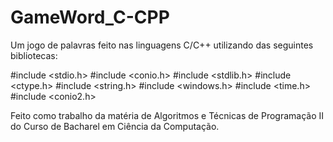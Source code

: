 # GameWord_C-CPP
Um jogo de palavras feito nas linguagens C/C++ utilizando das seguintes bibliotecas:

#include <stdio.h>
#include <conio.h>
#include <stdlib.h>
#include <ctype.h>
#include <string.h>
#include <windows.h>
#include <time.h>
#include <conio2.h>

Feito como trabalho da matéria de Algoritmos e Técnicas de Programação II do Curso de Bacharel em Ciência da Computação.

